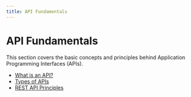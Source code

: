 ```yaml
---
title: API Fundamentals
---
```


# API Fundamentals

This section covers the basic concepts and principles behind Application Programming Interfaces (APIs).

- [What is an API?](./what-is-an-api.md)
- [Types of APIs](./types-of-apis.md)
- [REST API Principles](./rest-api-principles.md)
